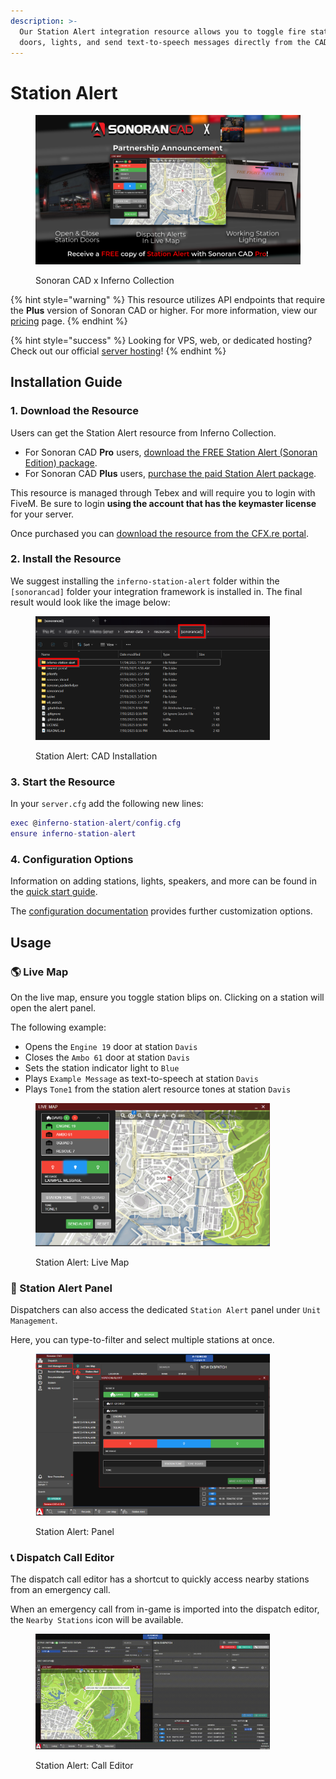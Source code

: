```yaml
---
description: >-
  Our Station Alert integration resource allows you to toggle fire station
  doors, lights, and send text-to-speech messages directly from the CAD!
---
```


# Station Alert

<figure><img src="../../../../.gitbook/assets/inferno (1).png" alt=""><figcaption><p>Sonoran CAD x Inferno Collection</p></figcaption></figure>

{% hint style="warning" %}
This resource utilizes API endpoints that require the **Plus** version of Sonoran CAD or higher. For more information, view our [pricing](../../../../pricing/faq/) page.
{% endhint %}

{% hint style="success" %}
Looking for VPS, web, or dedicated hosting? Check out our official [server hosting](broken-reference)!
{% endhint %}

## Installation Guide

### 1. Download the Resource

Users can get the Station Alert resource from Inferno Collection.

* For Sonoran CAD **Pro** users, [download the FREE Station Alert (Sonoran Edition) package](https://sonoran.link/FtMqEnXF).
* For Sonoran CAD **Plus** users, [purchase the paid Station Alert package](https://sonoran.link/AUd3Abat).

This resource is managed through Tebex and will require you to login with FiveM. Be sure to login **using the account that has the keymaster license** for your server.

Once purchased you can [download the resource from the CFX.re portal](https://portal.cfx.re/assets/granted-assets?search=Station+Alert).

### 2. Install the Resource

We suggest installing the `inferno-station-alert` folder within the `[sonorancad]` folder your integration framework is installed in. The final result would look like the image below:

<figure><img src="../../../../.gitbook/assets/image.png" alt="" width="375"><figcaption><p>Station Alert: CAD Installation</p></figcaption></figure>

### 3. Start the Resource

In your `server.cfg` add the following new lines:

```lua
exec @inferno-station-alert/config.cfg
ensure inferno-station-alert
```

### 4. Configuration Options

Information on adding stations, lights, speakers, and more can be found in the [quick start guide](https://docs.inferno-collection.com/station-alert/usage/).

The [configuration documentation](https://docs.inferno-collection.com/station-alert/config/) provides further customization options.&#x20;

## Usage

### 🌎 Live Map

On the live map, ensure you toggle station blips on. Clicking on a station will open the alert panel.

The following example:

* Opens the `Engine 19`  door at station `Davis`
* Closes the `Ambo 61`  door at station `Davis`
* Sets the station indicator light to `Blue`
* Plays `Example Message`  as text-to-speech at station `Davis`&#x20;
* Plays `Tone1` from the station alert resource tones at station `Davis`&#x20;

<figure><img src="../../../../.gitbook/assets/image (1).png" alt="" width="375"><figcaption><p>Station Alert: Live Map</p></figcaption></figure>

### 🚨 Station Alert Panel

Dispatchers can also access the dedicated `Station Alert` panel under `Unit Management`.

Here, you can type-to-filter and select multiple stations at once.

<figure><img src="../../../../.gitbook/assets/image (1) (1).png" alt="" width="375"><figcaption><p>Station Alert: Panel</p></figcaption></figure>

### 📞 Dispatch Call Editor

The dispatch call editor has a shortcut to quickly access nearby stations from an emergency call.

When an emergency call from in-game is imported into the dispatch editor, the `Nearby Stations` icon will be available.

<figure><img src="../../../../.gitbook/assets/Screen_Recording_2025-04-14_154514.gif" alt="" width="375"><figcaption><p>Station Alert: Call Editor</p></figcaption></figure>

